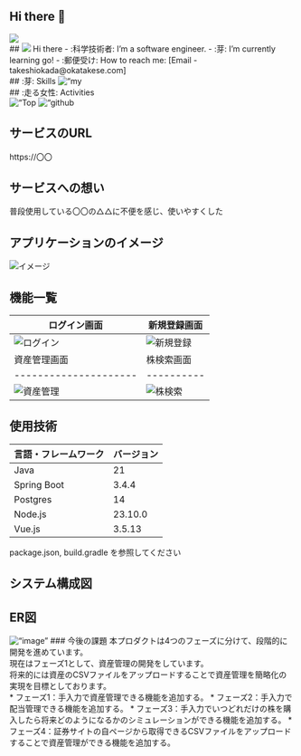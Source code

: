 ## Hi there 👋

<!-- 1. GitHub usernameを変更 -->
<div align=“right”>
  <img src=“https://komarev.com/ghpvc/?username=Cozy-Life” />
</div>
<!-- 2. プロフィールや連絡先を変更 -->
## <img src=“https://media.giphy.com/media/hvRJCLFzcasrR4ia7z/giphy.gif” width=“28"> Hi there
- :科学技術者: I’m a software engineer.
- :芽: I’m currently learning go!
- :郵便受け: How to reach me: [Email - takeshiokada@okatakese.com]
<br>
<!-- 3. 好きな技術スタックに変更 -->
<!-- ライトモート：theme=light, ダークモート：theme=dark -->
<!-- アイコンの選択肢一覧：https://arc.net/l/quote/zizyykfh -->
## :芽: Skills
<img alt=“my skills” src=“https://skillicons.dev/icons?theme=dark&perline=7&i=html,css,js,ts,vue,react,angular,java,vscode,eclipse,docker,git,github,aws,gcp” />
<br>
<!-- 4. GitHub usernameを変更, 2箇所 -->
<!-- ライトモート：theme=light, ダークモート：theme=vue-dark  -->
## :走る女性: Activities
<div align=“left”>
  <img alt=“Top Langs” height=“170px” src=“https://github-readme-stats.vercel.app/api?username=Cozy-Life&theme=vue-dark&layout=compact” />
  <img alt=“github stats” height=“170px” src=“https://github-readme-stats.vercel.app/api/top-langs/?username=Cozy-Life&theme=vue-dark&layout=compact” />
</div>
<!--
This repository is a :ピカピカ: _special_ :ピカピカ: repository because its `README.md` (this file) appears on your GitHub profile.
Here are some ideas to get you started:
- :望遠鏡: I’m currently working on ...
- :芽: I’m currently learning ...
- :バニーガールズ: I’m looking to collaborate on ...
- :考え中: I’m looking for help with ...
- :入力中アイコン: Ask me about ...
- :郵便受け: How to reach me: ...
- :スマイル: Pronouns: ...
- :いなずま: Fun fact: ...
-->

## サービスのURL
https://〇〇
<!-- プロジェクトについて -->
## サービスへの想い
普段使用している〇〇の△△に不便を感じ、使いやすくした
## アプリケーションのイメージ
![イメージ](docs/gif/operation.gif)
## 機能一覧
| ログイン画面  | 新規登録画面 |
| --------------------- | ---------- |
| ![ログイン](docs/img/login.png)                 | ![新規登録](docs/img/new.png)         |
| 資産管理画面  | 株検索画面 |
| --------------------- | ---------- |
| ![資産管理](docs/img/assets.png)                 | ![株検索](docs/img/search.png)         |
## 使用技術
<!-- 言語、フレームワーク、ミドルウェア、インフラの一覧とバージョンを記載 -->
| 言語・フレームワーク  | バージョン |
| --------------------- | ---------- |
| Java                  | 21         |
| Spring Boot           | 3.4.4      |
| Postgres              | 14         |
| Node.js               | 23.10.0    |
| Vue.js                | 3.5.13     |
package.json, build.gradle を参照してください
## システム構成図
## ER図
<img width=“627” alt=“image” src=“https://github.com/user-attachments/assets/3927e7ac-ab10-48e4-9825-1db8a62d91fb” />
### 今後の課題
本プロダクトは4つのフェーズに分けて、段階的に開発を進めています。<br />
現在はフェーズ1として、資産管理の開発をしています。<br />
将来的には資産のCSVファイルをアップロードすることで資産管理を簡略化の実現を目標としております。<br />
* フェーズ1：手入力で資産管理できる機能を追加する。
* フェーズ2：手入力で配当管理できる機能を追加する。
* フェーズ3：手入力でいつどれだけの株を購入したら将来どのようになるかのシミュレーションができる機能を追加する。
* フェーズ4：証券サイトの自ページから取得できるCSVファイルをアップロードすることで資産管理ができる機能を追加する。

